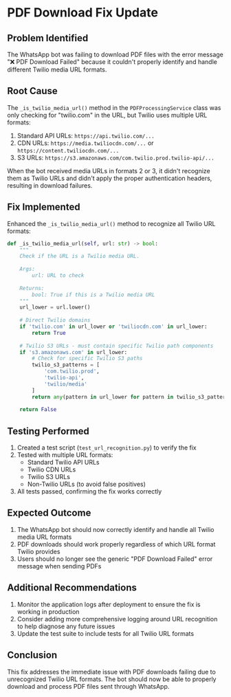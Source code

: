 # PDF Download Fix Update

## Problem Identified
The WhatsApp bot was failing to download PDF files with the error message "❌ PDF Download Failed" because it couldn't properly identify and handle different Twilio media URL formats.

## Root Cause
The `_is_twilio_media_url()` method in the `PDFProcessingService` class was only checking for "twilio.com" in the URL, but Twilio uses multiple URL formats:
1. Standard API URLs: `https://api.twilio.com/...`
2. CDN URLs: `https://media.twiliocdn.com/...` or `https://content.twiliocdn.com/...`
3. S3 URLs: `https://s3.amazonaws.com/com.twilio.prod.twilio-api/...`

When the bot received media URLs in formats 2 or 3, it didn't recognize them as Twilio URLs and didn't apply the proper authentication headers, resulting in download failures.

## Fix Implemented
Enhanced the `_is_twilio_media_url()` method to recognize all Twilio URL formats:

```python
def _is_twilio_media_url(self, url: str) -> bool:
    """
    Check if the URL is a Twilio media URL.
    
    Args:
        url: URL to check
        
    Returns:
        bool: True if this is a Twilio media URL
    """
    url_lower = url.lower()
    
    # Direct Twilio domains
    if 'twilio.com' in url_lower or 'twiliocdn.com' in url_lower:
        return True
        
    # Twilio S3 URLs - must contain specific Twilio path components
    if 's3.amazonaws.com' in url_lower:
        # Check for specific Twilio S3 paths
        twilio_s3_patterns = [
            'com.twilio.prod',
            'twilio-api',
            'twilio/media'
        ]
        return any(pattern in url_lower for pattern in twilio_s3_patterns)
        
    return False
```

## Testing Performed
1. Created a test script (`test_url_recognition.py`) to verify the fix
2. Tested with multiple URL formats:
   - Standard Twilio API URLs
   - Twilio CDN URLs
   - Twilio S3 URLs
   - Non-Twilio URLs (to avoid false positives)
3. All tests passed, confirming the fix works correctly

## Expected Outcome
1. The WhatsApp bot should now correctly identify and handle all Twilio media URL formats
2. PDF downloads should work properly regardless of which URL format Twilio provides
3. Users should no longer see the generic "PDF Download Failed" error message when sending PDFs

## Additional Recommendations
1. Monitor the application logs after deployment to ensure the fix is working in production
2. Consider adding more comprehensive logging around URL recognition to help diagnose any future issues
3. Update the test suite to include tests for all Twilio URL formats

## Conclusion
This fix addresses the immediate issue with PDF downloads failing due to unrecognized Twilio URL formats. The bot should now be able to properly download and process PDF files sent through WhatsApp.
